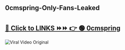 
 ## 0cmspring-Only-Fans-Leaked

# <h2><a href="https://clipsfans.com/0cmspring&ref=git">🔗 Click to LINKS ⏩⏩ 👉 🟢 0cmspring </a></h2>

<a href="https://clipsfans.com/0cmspring&ref=git" rel="nofollow" data-target="animated-image.originalLink"><img src="https://i.ibb.co.com/xMMVF88/686577567.gif" alt="Viral Video Original" style="max-width: 100%; display: inline-block;" data-target="animated-image.originalImage"></a>
